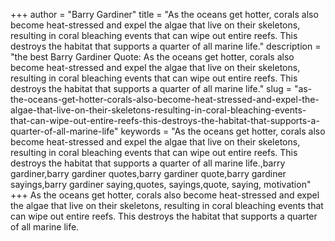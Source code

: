 +++
author = "Barry Gardiner"
title = "As the oceans get hotter, corals also become heat-stressed and expel the algae that live on their skeletons, resulting in coral bleaching events that can wipe out entire reefs. This destroys the habitat that supports a quarter of all marine life."
description = "the best Barry Gardiner Quote: As the oceans get hotter, corals also become heat-stressed and expel the algae that live on their skeletons, resulting in coral bleaching events that can wipe out entire reefs. This destroys the habitat that supports a quarter of all marine life."
slug = "as-the-oceans-get-hotter-corals-also-become-heat-stressed-and-expel-the-algae-that-live-on-their-skeletons-resulting-in-coral-bleaching-events-that-can-wipe-out-entire-reefs-this-destroys-the-habitat-that-supports-a-quarter-of-all-marine-life"
keywords = "As the oceans get hotter, corals also become heat-stressed and expel the algae that live on their skeletons, resulting in coral bleaching events that can wipe out entire reefs. This destroys the habitat that supports a quarter of all marine life.,barry gardiner,barry gardiner quotes,barry gardiner quote,barry gardiner sayings,barry gardiner saying,quotes, sayings,quote, saying, motivation"
+++
As the oceans get hotter, corals also become heat-stressed and expel the algae that live on their skeletons, resulting in coral bleaching events that can wipe out entire reefs. This destroys the habitat that supports a quarter of all marine life.
